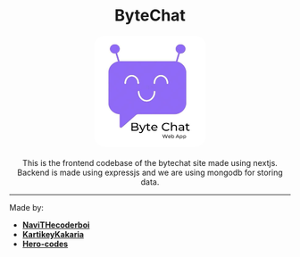 <h1 align="center"><b>ByteChat</b></h1>
<p align="center">
<img width=200 height=200 style="border-radius: 20px;" src="./app/favicon.jpg"/>
<br>
<br>
This is the frontend codebase of the bytechat site made using nextjs. Backend is made using expressjs and we are using mongodb for storing data.

---
Made by:
- [<b>NaviTHecoderboi</b>](https://github.com/NaviTheCoderboi)
- [<b>KartikeyKakaria</b>](https://github.com/KartikeyKakaria)
- [<b>Hero-codes</b>](https://github.com/Hero-codes)
</p>